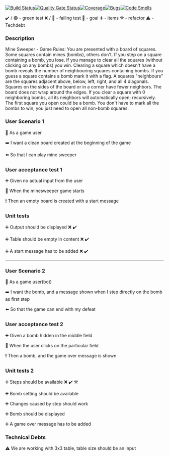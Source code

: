[![Build Status](https://travis-ci.com/sylk80/minesweep.svg?branch=main)](https://travis-ci.com/sylk80/minesweep)[![Quality Gate Status](https://sonarcloud.io/api/project_badges/measure?project=sylk80_minesweep&metric=alert_status)](https://sonarcloud.io/dashboard?id=sylk80_minesweep)[![Coverage](https://sonarcloud.io/api/project_badges/measure?project=sylk80_minesweep&metric=coverage)](https://sonarcloud.io/dashboard?id=sylk80_minesweep)[![Bugs](https://sonarcloud.io/api/project_badges/measure?project=sylk80_minesweep&metric=bugs)](https://sonarcloud.io/dashboard?id=sylk80_minesweep)[![Code Smells](https://sonarcloud.io/api/project_badges/measure?project=sylk80_minesweep&metric=code_smells)](https://sonarcloud.io/dashboard?id=sylk80_minesweep)

:heavy_check_mark: / :green_circle: - green test
:x: / :red_circle: - failing test
:dart: - goal
:heavy_plus_sign: - items
:hammer_and_pick: - refactor
:warning: - Techdebt

### Description

Mine Sweeper - Game Rules:
You are presented with a board of squares. Some squares contain mines (bombs), others don't. If you step
on a square containing a bomb, you lose. If you manage to clear all the squares (without clicking on any
bombs) you win.
Clearing a square which doesn't have a bomb reveals the number of neighbouring squares containing bombs.
If you guess a square contains a bomb mark it with a flag.
A squares "neighbours" are the squares adjacent above, below, left, right, and all 4 diagonals. Squares on the
sides of the board or in a corner have fewer neighbors. The board does not wrap around the edges. If you
clear a square with 0 neighboring bombs, all its neighbors will automatically open; recursively.
The first square you open could be a bomb.
You don't have to mark all the bombs to win; you just need to open all non-bomb squares.

### User Scenario 1

:radio_button: As a game user

:arrow_right: I want a clean board created at the beginning of the game

:arrow_left: So that I can play mine sweeper

### User acceptance test 1

:heavy_plus_sign: Given no actual input from the user

:construction: When the minesweeper game starts

:heavy_exclamation_mark: Then an empty board is created with a start message

### Unit tests

:heavy_plus_sign: Output should be displayed :x: :heavy_check_mark:

:heavy_plus_sign: Table should be empty in content :x: :heavy_check_mark:

:heavy_plus_sign: A start message has to be added :x: :heavy_check_mark:

---

### User Scenario 2

:radio_button: As a game user(bot)

:arrow_right: I want the bomb, and a message shown when I step directly on the bomb as first step

:arrow_left: So that the game can end with my defeat

### User acceptance test 2

:heavy_plus_sign: Given a bomb hidden in the middle field

:construction: When the user clicks on the particular field

:heavy_exclamation_mark: Then a bomb, and the game over message is shown

### Unit tests 2

:heavy_plus_sign: Steps should be available :x: :heavy_check_mark: :hammer_and_pick:

:heavy_plus_sign: Bomb setting should be available

:heavy_plus_sign: Changes caused by step should work

:heavy_plus_sign: Bomb should be displayed

:heavy_plus_sign: A game over message has to be added

### Technical Debts

:warning: We are working with 3x3 table, table size should be an input
